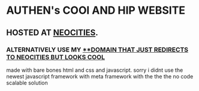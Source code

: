 # AUTHEN's COOl AND HIP WEBSITE
## HOSTED AT [**NEOCITIES**](https://authen.neocities.org). 
### ALTERNATIVELY USE MY [**DOMAIN THAT JUST REDIRECTS TO NEOCITIES BUT LOOKS COOL](http://authenyo.xyz)

made with bare bones html and css and javascript. sorry i didnt use the newest javascript framework with meta framework with the the the no code scalable solution
